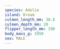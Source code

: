 ```yaml
---
species: Adelie
island: Dream
culmen_length_mm: 38.8
culmen_depth_mm: 20
flipper_length_mm: 190
body_mass_g: 3950
sex: MALE
---
```

